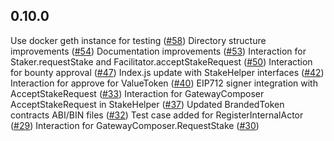 ## 0.10.0

Use docker geth instance for testing ([#58](https://github.com/OpenSTFoundation/brandedtoken.js/pull/58))
Directory structure improvements ([#54](https://github.com/OpenSTFoundation/brandedtoken.js/pull/54))
Documentation improvements ([#53](https://github.com/OpenSTFoundation/brandedtoken.js/pull/53))
Interaction for Staker.requestStake and Facilitator.acceptStakeRequest ([#50](https://github.com/OpenSTFoundation/brandedtoken.js/pull/50))
Interaction for bounty approval ([#47](https://github.com/OpenSTFoundation/brandedtoken.js/pull/47))
Index.js update with StakeHelper interfaces ([#42](https://github.com/OpenSTFoundation/brandedtoken.js/pull/42))
Interaction for approve for ValueToken ([#40](https://github.com/OpenSTFoundation/brandedtoken.js/pull/40))
EIP712 signer integration with AcceptStakeRequest ([#33](https://github.com/OpenSTFoundation/brandedtoken.js/pull/33))
Interaction for GatewayComposer AcceptStakeRequest in StakeHelper ([#37](https://github.com/OpenSTFoundation/brandedtoken.js/pull/37))
Updated BrandedToken contracts ABI/BIN files ([#32](https://github.com/OpenSTFoundation/brandedtoken.js/pull/32))
Test case added for RegisterInternalActor ([#29](https://github.com/OpenSTFoundation/brandedtoken.js/pull/29))
Interaction for GatewayComposer.RequestStake ([#30](https://github.com/OpenSTFoundation/brandedtoken.js/pull/30))